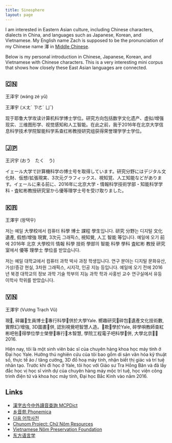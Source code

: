 ```yaml
---
title: Sinosphere
layout: page
---
```

I am interested in Eastern Asian culture, including Chinese characters, dialects in China, and languages such as Japanese, Korean, and Vietnamese. My English name Zach is supposed to be the pronunciation of my Chinese name 澤 in [Middle Chinese](https://en.wikipedia.org/wiki/Middle_Chinese).

Below is my personal introduction in Chinese, Japanese, Korean, and Vietnamese with Chinese characters. This is a very interesting mini corpus that shows how closely these East Asian languages are connected.

## 🇨🇳
王泽宇 (wáng zé yǔ)

王澤宇 (ㄨㄤˊ ㄗㄜˊ ㄩˇ)

​现于耶鲁大学攻读计算机科学博士学位。研究方向包括数字文化遗产、虚拟/增强现实、三维图形学、视觉感知和人工智能。在此之前，我于2016年在北京大学信息科学技术学院智能科学系查红彬教授研究组获得荣誉理学学士学位。

## 🇯🇵
王沢宇 (おう　たく　う)

イェール大学で計算機科学の博士号を取得しています。研究分野にはデジタル文化財、仮想/拡張現実、3次元グラフィックス、視知覚、人工知能などがあります。イェールに来る前に、2016年に北京大学・情報科学技術学部・知能科学学科・査紅彬教授研究室から優等理学士号を受け取りました。

## 🇰🇷
王澤宇 (왕택우)

저는 예일 大學校에서 컴퓨터 科學 博士 課程 學生입니다. 研究 分野는 디지털 文化遺產, 假想/增強 現實, 3次元 그래픽스, 視知覺, 人工 智能 等입니다. 예일에 오기 前에 2016年 北京 大學校의 情報 科學 技術 學部의 智能 科學 學科 査紅彬 教授 研究室에서 優等 理學士 學位를 받았습니다.

저는 예일 대학교에서 컴퓨터 과학 박사 과정 학생입니다. 연구 분야는 디지털 문화유산, 가상/증강 현실, 3차원 그래픽스, 시지각, 인공 지능 등입니다. 예일에 오기 전에 2016년 북경 대학교의 정보 과학 기술 학부의 지능 과학 학과 사홍빈 교수 연구실에서 유등 이학사 학위를 받았습니다.

## 🇻🇳
王澤宇 (Vương Trạch Vũ)

現𠉞, 碎羅𠬠生員博士𧶮專行科學𣛠併於大學Yale. 嚮趣研究𧶮碎包𠁟遺產文化技術數, 實際幻/增強, 3D圖畫𣛠併, 認別視覺吧智慧人造。𠓀欺𠫾學於Yale, 碎學唄教師查紅彬吧㐌𥙩得學位學士榮譽𧶮專行𣛠木智慧, 學院工程電子吧科學𣛠併, 大學北京𠓨𢆥2016.

Hiện nay, tôi là một sinh viên bác sĩ của chuyên hàng khoa học máy tính ở Đại học Yale. Hưởng thú nghiên cứu của tôi bao gồm di sản văn hóa kỹ thuật số, thực tế ảo / tăng cường, 3D đồ hoạ máy tính, nhận biết thị giác và trí tuệ nhân tạo. Trước khi đi học ở Yale, tôi học với Giáo sư Tra Hồng Băn và đã lấy đắc học vị học sĩ vinh dự của chuyên hàng máy mộc trí tuệ, học viện công trình điện tử và khoa học máy tính, Đại học Bắc Kinh vào năm 2016.

## Links
- [漢字古今中外讀音查詢 MCPDict](http://www.phonicavi.com/dictionary/MCPDict/)
- [乡音苑 Phonemica](http://phonemica.net)
- [다음 어학사전](http://dic.daum.net)
- [Chunom Project: Chữ Nôm Resources](https://www.chunom.org)
- [Vietnamese Nôm Preservation Foundation](http://www.nomfoundation.org)
- [东方语言学](http://www.eastling.org)

